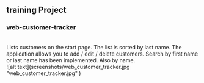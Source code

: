<h2>training Project</h2>
<h3>web-customer-tracker</h3>
<br>
Lists customers on the start page.
The list is sorted by last name.
The application allows you to add / edit / delete customers.
Search by first name or last name has been implemented. Also by name.
<br>
![alt text](screenshots/web_customer_tracker.jpg "web_customer_tracker.jpg" )



 
